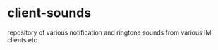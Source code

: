 # client-sounds
repository of various notification and ringtone sounds from various IM clients etc.
